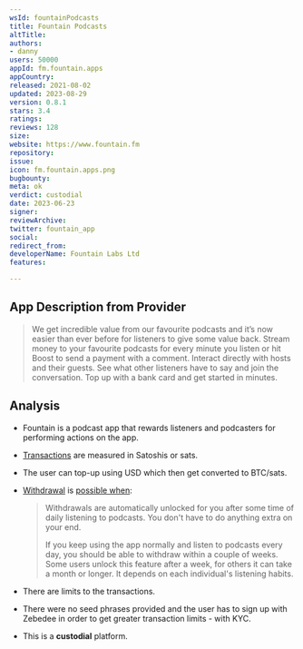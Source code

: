 ```yaml
---
wsId: fountainPodcasts
title: Fountain Podcasts
altTitle: 
authors:
- danny
users: 50000
appId: fm.fountain.apps
appCountry: 
released: 2021-08-02
updated: 2023-08-29
version: 0.8.1
stars: 3.4
ratings: 
reviews: 128
size: 
website: https://www.fountain.fm
repository: 
issue: 
icon: fm.fountain.apps.png
bugbounty: 
meta: ok
verdict: custodial
date: 2023-06-23
signer: 
reviewArchive: 
twitter: fountain_app
social: 
redirect_from: 
developerName: Fountain Labs Ltd
features: 

---
```


## App Description from Provider 

> We get incredible value from our favourite podcasts and it’s now easier than ever before for listeners to give some value back. Stream money to your favourite podcasts for every minute you listen or hit Boost to send a payment with a comment. Interact directly with hosts and their guests. See what other listeners have to say and join the conversation. Top up with a bank card and get started in minutes.

## Analysis 

- Fountain is a podcast app that rewards listeners and podcasters for performing actions on the app. 
- [Transactions](https://support.fountain.fm/category/51-your-account-wallet) are measured in Satoshis or sats. 
- The user can top-up using USD which then get converted to BTC/sats. 
- [Withdrawal](https://support.fountain.fm/category/24-withdrawals) is [possible when](https://support.fountain.fm/article/14-how-do-i-unlock-withdrawals):

     > Withdrawals are automatically unlocked for you after some time of daily listening to podcasts. You don't have to do anything extra on your end. 
     >
     > If you keep using the app normally and listen to podcasts every day, you should be able to withdraw within a couple of weeks. Some users unlock this feature after a week, for others it can take a month or longer. It depends on each individual's listening habits. 

- There are limits to the transactions. 
- There were no seed phrases provided and the user has to sign up with Zebedee in order to get greater transaction limits - with KYC. 
- This is a **custodial** platform.
